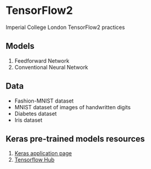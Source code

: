 # TensorFlow2

Imperial College London TensorFlow2 practices

## Models
1. Feedforward Network
2. Conventional Neural Network

## Data
 - Fashion-MNIST dataset
 - MNIST dataset of images of handwritten digits
 - Diabetes dataset
 - Iris dataset

## Keras pre-trained models resources
1. [Keras application page](https://keras.io/api/applications/)
2. [Tensorflow Hub](https://tfhub.dev/)



